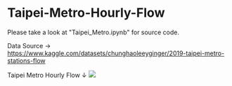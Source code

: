 # Taipei-Metro-Hourly-Flow

Please take a look at "Taipei_Metro.ipynb" for source code.

Data Source →
https://www.kaggle.com/datasets/chunghaoleeyginger/2019-taipei-metro-stations-flow

Taipei Metro Hourly Flow ↓
![](https://github.com/lch99310/Taipei-Metro-Hourly-Flow/blob/main/taipei_metro.gif)
